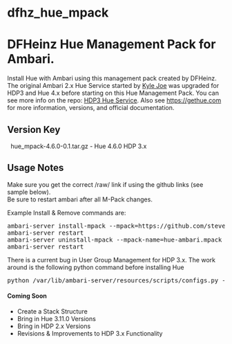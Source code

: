 # dfhz_hue_mpack
<h1>DFHeinz Hue Management Pack for Ambari.</h1>

Install Hue with Ambari using this management pack created by DFHeinz.  The original Ambari 2.x Hue Service started
by [Kyle Joe](https://github.com/EsharEditor) was upgraded for HDP3 and Hue 4.x before starting
on this Hue Management Pack.  You can see more info on the repo: [HDP3 Hue Service](https://github.com/steven-dfheinz/HDP3-Hue-Service). Also see https://gethue.com for more information, versions, and official documentation.

<h2>Version Key</h2>

&nbsp;&nbsp;hue_mpack-4.6.0-0.1.tar.gz - Hue 4.6.0 HDP 3.x



<h2>Usage Notes</h2>

Make sure you get the correct /raw/ link if using the github links (see sample below).  
Be sure to restart ambari after all M-Pack changes.

Example  Install & Remove commands are:

<pre>ambari-server install-mpack --mpack=https://github.com/steven-dfheinz/dfhz_hue_mpack/raw/master/hue_mpack-4.6.0-0.1.tar.gz --verbose
ambari-server restart
ambari-server uninstall-mpack --mpack-name=hue-ambari.mpack
ambari-server restart</pre>

There is a current bug in User Group Management for HDP 3.x.  The work around is the following python command before installing Hue
<pre>python /var/lib/ambari-server/resources/scripts/configs.py -u admin -p admin -n [CLUSTER_NAME] -l [CLUSTER_FQDN] -t 8080 -a set -c cluster-env -k  ignore_groupsusers_create -v true</pre>

#### Coming Soon
- Create a Stack Structure
- Bring in Hue 3.11.0 Versions
- Bring in HDP 2.x Versions
- Revisions & Improvements to HDP 3.x Functionality